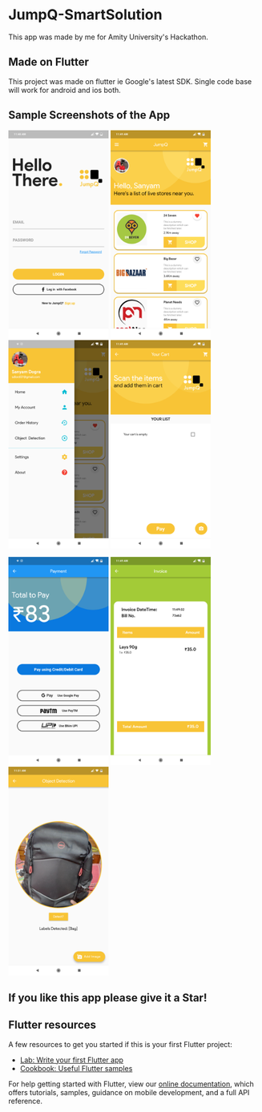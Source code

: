 # JumpQ-SmartSolution

This app was made by me for Amity University's Hackathon.

## Made on Flutter

This project was made on flutter ie Google's latest SDK. Single code base will work for android and ios both.

## Sample Screenshots of the App
<p float="left">
  <img src="screenshots/loginPage.png" width="200" />
  <img src="screenshots/landingPage.png" width="200" /> 
  <img src="screenshots/drawer.png" width="200" />
  <img src="screenshots/scan.png" width="200" />
</p>
<p float="left">
  <img src="screenshots/paymentScreen.png" width="200" />
  <img src="screenshots/invoice.png" width="200" />
  <img src="screenshots/objectDetection.png" width="200" /> 
</p>

## If you like this app please give it a Star!

## Flutter resources

A few resources to get you started if this is your first Flutter project:

- [Lab: Write your first Flutter app](https://flutter.io/docs/get-started/codelab)
- [Cookbook: Useful Flutter samples](https://flutter.io/docs/cookbook)

For help getting started with Flutter, view our 
[online documentation](https://flutter.io/docs), which offers tutorials, 
samples, guidance on mobile development, and a full API reference.
